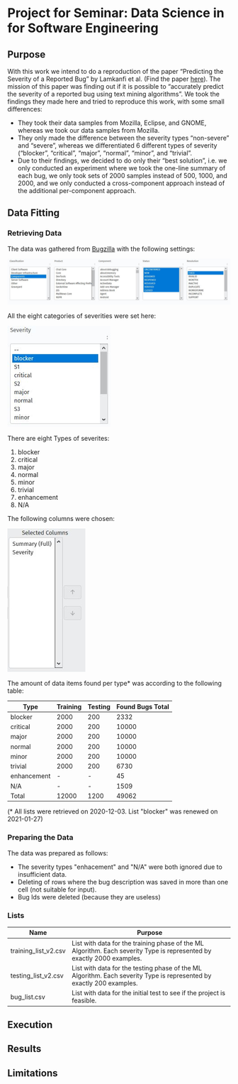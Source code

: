 # Project for Seminar: Data Science in for Software Engineering

## Purpose
With this work we intend to do a reproduction of the paper “Predicting the Severity of a Reported Bug” by Lamkanfi et al. (Find the paper [here](https://doi.org/10.1109/MSR.2010.5463284)).
The mission of this paper was finding out if it is possible to “accurately predict the severity of a reported bug using text mining algorithms”. We took the findings they made here and tried to reproduce this work, with some small differences:

-	They took their data samples from Mozilla, Eclipse, and GNOME, whereas we took our data samples from Mozilla.
-	They only made the difference between the severity types “non-severe” and “severe”, whereas we differentiated 6 different types of severity (“blocker”, “critical”, “major”, “normal”, “minor”, and “trivial”.
-	Due to their findings, we decided to do only their “best solution”, i.e. we only conducted an experiment where we took the one-line summary of each bug, we only took sets of 2000 samples instead of 500, 1000, and 2000, and we only conducted a cross-component approach instead of the additional per-component approach.


## Data Fitting
### Retrieving Data
The data was gathered from [Bugzilla](https://bugzilla.mozilla.org/query.cgi?format=advanced) with the following settings:

![Settings](Docs/Images/Settings.JPG)

All the eight categories of severities were set here:

![Severities](Docs/Images/Severity.JPG)

There are eight Types of severites:

1. blocker
2. critical
3. major
4. normal
5. minor
6. trivial
7. enhancement
8. N/A

The following columns were chosen:

![Selected Columns](Docs/Images/Selected_Columns.JPG)

The amount of data items found per type* was according to the following table:

| Type | Training | Testing | Found Bugs Total |
| --- | --- | --- | --- |
| blocker | 2000 | 200 | 2332 |
| critical | 2000 | 200 | 10000 |
| major | 2000 | 200 | 10000 |
| normal | 2000 | 200 | 10000 |
| minor | 2000 | 200 | 10000 |
| trivial | 2000 | 200 | 6730 |
| enhancement | - | - | 45 |
| N/A | - | - | 1509 |
| Total | 12000 | 1200 | 49062 |

(* All lists were retrieved on 2020-12-03. List "blocker" was renewed on 2021-01-27)

### Preparing the Data
The data was prepared as follows:
- The severity types "enhacement" and "N/A" were both ignored due to insufficient data.
- Deleting of rows where the bug description was saved in more than one cell (not suitable for input).
- Bug Ids were deleted (because they are useless)

### Lists 

| Name | Purpose |
| --- | --- |
| training_list_v2.csv | List with data for the training phase of the ML Algorithm. Each severity Type is represented by exactly 2000 examples. |
| testing_list_v2.csv | List with data for the testing phase of the ML Algorithm. Each severity Type is represented by exactly 200 examples. |
| bug_list.csv | List with data for the initial test to see if the project is feasible. |

## Execution

## Results

## Limitations
